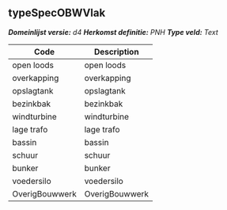 ## typeSpecOBWVlak

*__Domeinlijst versie:__ d4*
*__Herkomst definitie:__ PNH*
*__Type veld:__ Text*

|__Code__ |__Description__	|
|	---	|	---	|
| open loods | open loods |
| overkapping | overkapping |
| opslagtank | opslagtank |
| bezinkbak | bezinkbak |
| windturbine | windturbine |
| lage trafo | lage trafo |
| bassin | bassin |
| schuur | schuur |
| bunker | bunker |
| voedersilo | voedersilo |
| OverigBouwwerk | OverigBouwwerk |